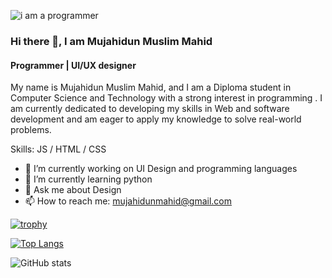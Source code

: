 ![i am a programmer](https://scontent.fcla1-1.fna.fbcdn.net/v/t39.30808-6/328273745_708847470898411_788651178928821366_n.jpg?_nc_cat=102&ccb=1-7&_nc_sid=9c7eae&_nc_eui2=AeF56ZCnn0QMPz0IcRPAVHwqahGv064k7llqEa_TriTuWdWPZ9xZpHhC8r6622NNr7QEdRhNEKswVNGYafKxjgYM&_nc_ohc=QY8Laf1FUZIAX-vi_0B&_nc_ht=scontent.fcla1-1.fna&oh=00_AfATwVLEMUuV4I7O7QgQwS8-fZr-6Qqv71cbItOzNRDtzw&oe=65B1857A)

### Hi there 👋, I am Mujahidun Muslim Mahid
#### Programmer | UI/UX designer


My name is Mujahidun Muslim Mahid, and I am a Diploma student in Computer Science and Technology with a strong interest in programming . I am currently dedicated to developing my skills in Web and software development and am eager to apply my knowledge to solve real-world problems.

Skills:  JS / HTML / CSS

- 🔭 I’m currently working on UI Design and programming languages 
- 🌱 I’m currently learning python 
- 💬 Ask me about Design 
- 📫 How to reach me: mujahidunmahid@gmail.com 

[![trophy](https://github-profile-trophy.vercel.app/?username=mahid19)](https://github.com/ryo-ma/github-profile-trophy)

[![Top Langs](https://github-readme-stats.vercel.app/api/top-langs/?username=mahid19)](https://github.com/anuraghazra/github-readme-stats)

![GitHub stats](https://github-readme-stats.vercel.app/api?username=mahid19&theme=shadow_red&show_icons=true)  

